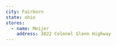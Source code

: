 ```yaml
---
city: Fairborn
state: ohio
stores:
  - name: Meijer
    address: 3822 Colonel Glenn Highway
---
```

